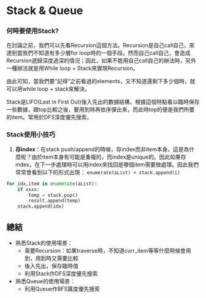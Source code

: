 # Stack & Queue

### 何時要使用Stack?

在討論之前，我們可以先看Recursion這個方法。Recursion是自己call自己，來達到當我們不知道有多少層for loop時的一個手段。然而自己call自己，會造成Recursion遞歸深度過深的情況；因此，如果不能用自己call自己的辦法時，另外一種辦法就是用While loop + Stack來實現Recursion。  
  
由此可知，當我們要“記得”之前看過的elements，又不知道還剩下多少個時，就可以用while loop + stack來解決。  
  
Stack是LIFO\(Last in First Out\)後入先出的數據結構，根據這個特點看以臨時保存一些數據，跟top比較之後，要用到時再依序彈出來，而此時top的便是我們所要的item。常用於DFS深度優先搜索。

### Stack使用小技巧

1. **存index**：在stack push/append的時候，存index而非item本身。這是為什麼呢？由於item本身有可能是重複的，而index是unique的。因此如果存index，在下一步處理時可以用index來找回是哪個item需要做處理。因此我們常常會看到以下的形式出現： `enumerate(aList) + stack.append(i)`

```python
for idx,item in enumerate(aList):
    if xxxx:
        temp = stack.pop()
        result.append(temp)
    stack.append(idx)
```

## 總結

* 熟悉Stack的使用場景：
  * 需要Recursion：如果traverse時，不知道curr\_item等等什麼時候會用到，用到時又需要比較
  * 後入先出，保存臨時值
  * 利用Stack作DFS深度優先搜索
* 熟悉Queue的使用場景：
  * 利用Queue作BFS廣度優先搜索

  
  
  

